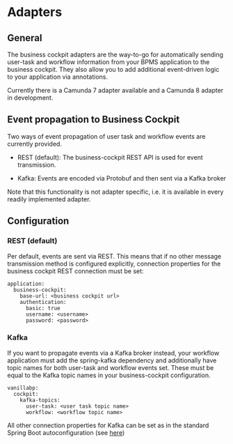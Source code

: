 # Adapters

## General

The business cockpit adapters are the way-to-go for automatically sending user-task and workflow information from your BPMS application to the business cockpit. They also allow you to add additional event-driven logic to your application via annotations. 

Currently there is a Camunda 7 adapter available and a Camunda 8 adapter in development. 

## Event propagation to Business Cockpit

Two ways of event propagation of user task and workflow events are currently provided. 

- REST (default): The business-cockpit REST API is used for event transmission.

- Kafka: Events are encoded via Protobuf and then sent via a Kafka broker

Note that this functionality is not adapter specific, i.e. it is available in every readily implemented adapter.

## Configuration

### REST (default)

Per default, events are sent via REST. This means that if no other message transmission method is configured explicitly, connection properties for the business cockpit REST connection must be set:

```
application:  
  business-cockpit:  
    base-url: <business cockpit url>  
    authentication:  
      basic: true  
      username: <username>
      password: <password>
```

### Kafka

If you want to propagate events via a Kafka broker instead, your workflow application must add the spring-kafka dependency and additionally have topic names for both user-task and workflow events set. These must be equal to the Kafka topic names in your business-cockpit configuration.

```
vanillabp:  
  cockpit:  
    kafka-topics:  
      user-task: <user task topic name>  
      workflow: <workflow topic name>
```

All other connection properties for Kafka can be set as in the standard Spring Boot autoconfiguration (see [here](https://docs.spring.io/spring-boot/docs/current/reference/html/application-properties.html#appendix.application-properties.integration))
